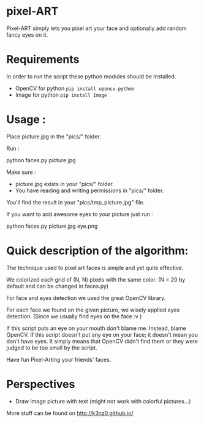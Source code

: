 # pixel-ART

Pixel-ART simply lets you pixel art your face and optionally add random fancy eyes on it. 


# Requirements 
In order to run the script these python modules should be installed.

- OpenCV for python  ``` pip install opencv-python ``` 
- Image for python ``` pip install Image ```


# Usage :

Place picture.jpg in the "pics/" folder. 

Run : 

python faces.py picture.jpg

Make sure :

- picture.jpg exists in your "pics/" folder.
- You have reading and writing permissions in "pics/" folder.

You'll find the result in your "pics/tmp_picture.jpg" file.

 
If you want to add awesome eyes to your picture just run :

python faces.py picture.jpg eye.png


# Quick description of the algorithm:  

The technique used to pixel art faces is simple and yet quite effective.

We colorized each grid of (N, N) pixels with the same color. (N = 20 by default and can be changed in faces.py)

For face and eyes detection we used the great OpenCV library.

For each face we found on the given picture, we wisely applied eyes detection.
(Since we usually find eyes on the face :v )  

If this script puts an eye on your mouth don't blame me. Instead, blame OpenCV.
If this script doesn't put any eye on your face; it doesn't mean you don't have eyes.
It simply means that OpenCV didn't find them or they were judged to be 
too small by the script.

Have fun Pixel-Arting your friends' faces.

# Perspectives

* Draw image picture with text (might not work with colorful pictures...)


More stuff can be found on http://k3nz0.github.io/

